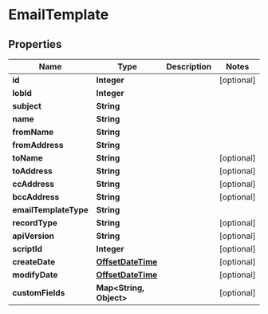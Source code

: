 
# EmailTemplate

## Properties
Name | Type | Description | Notes
------------ | ------------- | ------------- | -------------
**id** | **Integer** |  |  [optional]
**lobId** | **Integer** |  | 
**subject** | **String** |  | 
**name** | **String** |  | 
**fromName** | **String** |  | 
**fromAddress** | **String** |  | 
**toName** | **String** |  |  [optional]
**toAddress** | **String** |  |  [optional]
**ccAddress** | **String** |  |  [optional]
**bccAddress** | **String** |  |  [optional]
**emailTemplateType** | **String** |  | 
**recordType** | **String** |  |  [optional]
**apiVersion** | **String** |  |  [optional]
**scriptId** | **Integer** |  |  [optional]
**createDate** | [**OffsetDateTime**](OffsetDateTime.md) |  |  [optional]
**modifyDate** | [**OffsetDateTime**](OffsetDateTime.md) |  |  [optional]
**customFields** | **Map&lt;String, Object&gt;** |  |  [optional]



